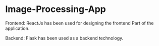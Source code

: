 # Image-Processing-App

Frontend: 
ReactJs has been used for designing the frontend Part of the application.

Backend:
Flask has been used as a backend technology.
